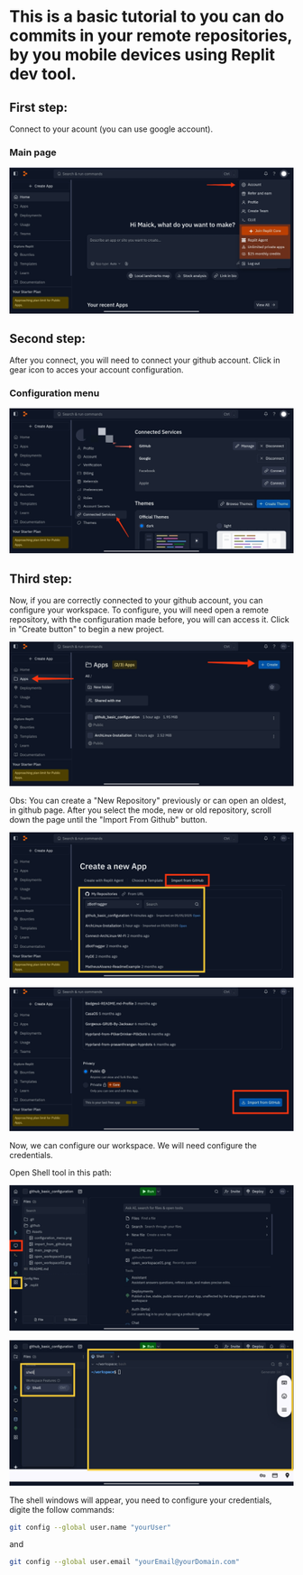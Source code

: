 # This is a basic tutorial to you can do commits in your remote repositories, by you mobile devices using Replit dev tool.

## First step:
Connect to your acount (you can use google account).
### Main page
![Main Page](.github/Assets/main_page.png)

## Second step:
After you connect, you will need to connect your github account.
Click in gear icon to acces your account configuration.
### Configuration menu
![Configuration menu](.github/Assets/configuration_menu.png)

## Third step:
Now, if you are correctly connected to your github account, you can configure your workspace.
To configure, you will need open a remote repository, with the configuration made before, you will can access it.
Click in "Create button" to begin a new project.

![Open workspace01](.github/Assets/open_workspace01.png)


Obs: You can create a "New Repository" previously or can open an oldest, in github page.
After you select the mode, new or old repository, scroll down the page until the "Import From Github" button.

![Open workspace2](.github/Assets/open_workspace02.png)

![Import From Github](.github/Assets/import_from_github.png)


Now, we can configure our workspace.
We will need configure the credentials.

Open Shell tool in this path:

![OpenShell01](.github/Assets/open_shell01.png)

![OpenShell02](.github/Assets/open_shell02.png)

The shell windows will appear, you need to configure your credentials, digite the follow commands:

```bash
git config --global user.name "yourUser"
```
and

```bash
git config --global user.email "yourEmail@yourDomain.com"
```




